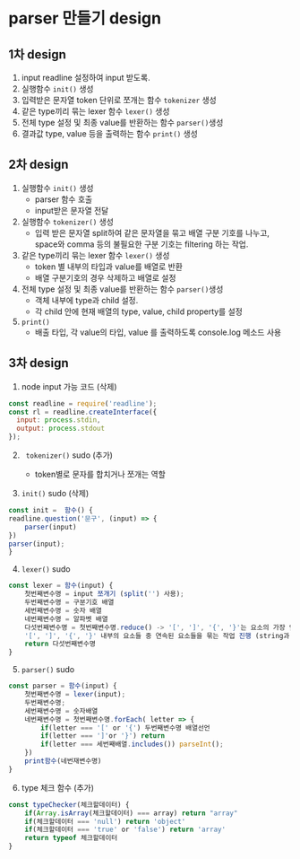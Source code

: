 # parser 만들기 design

## 1차 design
1. input readline 설정하여 input 받도록.
2. 실행함수 `init()` 생성
3. 입력받은 문자열 token 단위로 쪼개는 함수 `tokenizer` 생성
4. 같은 type끼리 묶는 lexer 함수 `lexer()` 생성
5. 전체 type 설정 및 최종 value를 반환하는 함수 `parser()`생성
6. 결과값 type, value 등을 출력하는 함수 `print()` 생성

## 2차 design
1. 실행함수 `init()` 생성
   - parser 함수 호출
   - input받은 문자열 전달
2. 실행함수 `tokenizer()` 생성
    - 입력 받은 문자열 split하여 같은 문자열을 묶고 배열 구분 기호를 나누고, space와 comma 등의 불필요한 구분 기호는 filtering 하는 작업.
2. 같은 type끼리 묶는 lexer 함수 `lexer()` 생성
   - token 별 내부의 타입과 value를 배열로 반환
   - 배열 구분기호의 경우 삭제하고 배열로 설정
3. 전체 type 설정 및 최종 value를 반환하는 함수 `parser()`생성
   - 객체 내부에 type과 child 설정.
   - 각 child 안에 현재 배열의 type, value, child property를 설정
4. `print()`
   - 배출 타입, 각 value의 타입, value 를 출력하도록 console.log 메소드 사용

## 3차 design

1. node input 가능 코드 (삭제)
   
```js
const readline = require('readline');
const rl = readline.createInterface({
  input: process.stdin,
  output: process.stdout
});
```

2. ` tokenizer()` sudo (추가)
    - token별로 문자를 합치거나 쪼개는 역할

3. `init()` sudo (삭제)

```js
const init =  함수() {
readline.question('문구', (input) => {
    parser(input)
})
parser(input);
}
```

4. `lexer()` sudo

```js
const lexer = 함수(input) {
    첫번째변수명 = input 쪼개기 (split('') 사용);
    두번째변수명 = 구분기호 배열
    세번째변수명 = 숫자 배열
    네번째변수명 = 알파벳 배열
    다섯번째변수명 = 첫번째변수명.reduce() -> '[', ']', '{', '}'는 요소의 가장 앞과 끝에 위치하도록 배치
    '[', ']', '{', '}' 내부의 요소들 중 연속된 요소들을 묶는 작업 진행 (string과 number 구분)
    return 다섯번째변수명
}
```

5. `parser()` sudo

```js
const parser = 함수(input) {
    첫번째변수명 = lexer(input);
    두번째변수명;
    세번째변수명 = 숫자배열
    네번째변수명 = 첫번째변수명.forEach( letter => {
        if(letter === '[' or '{') 두번째변수명 배열선언
        if(letter === ']'or '}') return
        if(letter === 세번째배열.includes()) parseInt();
    })
    print함수(네번재변수명)
}
```

<!-- 5. print 함수 (추가 후 삭제) - parser의 역할로 설정

```js
const print(배열또는객체) {
    첫번째변수 = isArray() || typeof
    두번째변수 = {type: 첫번재변수의 타입
        child: []
    }

    if(첫번째변수 === array) {
        배열또는객체.forEach(n => {
            _첫번째변수 = typeof(n)
            _두번째변수 = n
            두번째변수.child.push({type: _첫번째변수, value: _두번째변수, child: []})
        })
    }

    if(첫번째변수 === object) {
        for(key in 첫번째변수)
            _첫번째변수 = typeof(첫번째변수[key])
            두번째변수.child.push({type: _첫번째변수, key: key, value: 첫번재변수[key]})
    }
    console.log(두번째변수)
}
``` -->

6. type 체크 함수 (추가)

```js
const typeChecker(체크할데이터) {
    if(Array.isArray(체크할데이터) === array) return "array"
    if(체크할데이터 === 'null') return 'object'
    if(체크할데이터 === 'true' or 'false') return 'array'
    return typeof 체크할데이터
}
```